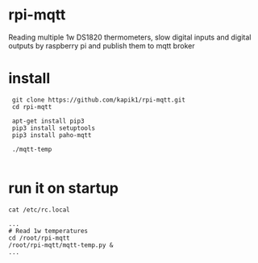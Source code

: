 # rpi-mqtt
Reading multiple 1w DS1820 thermometers, slow digital inputs and digital outputs by raspberry pi and publish them to mqtt broker


# install
```
 git clone https://github.com/kapik1/rpi-mqtt.git
 cd rpi-mqtt
 
 apt-get install pip3
 pip3 install setuptools
 pip3 install paho-mqtt
 
 ./mqtt-temp
 
```


# run it on startup

```
cat /etc/rc.local

...
# Read 1w temperatures
cd /root/rpi-mqtt
/root/rpi-mqtt/mqtt-temp.py &
...
```



